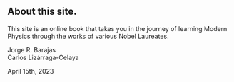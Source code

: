 ## About this site.

This site is an online book that takes you in the journey of learning Modern Physics 
through the works of various Nobel Laureates.

Jorge R. Barajas<br>
Carlos Lizárraga-Celaya

April 15th, 2023


